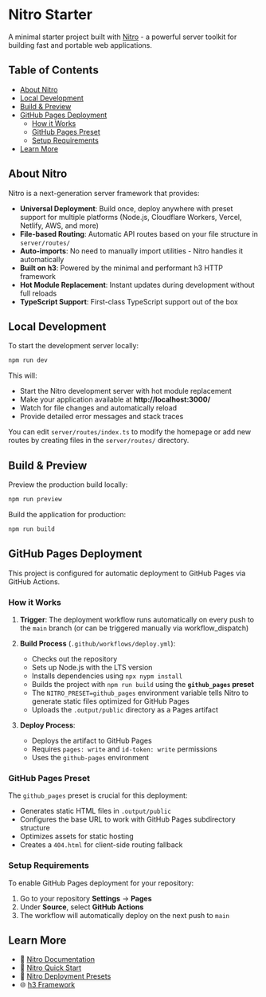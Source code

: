 # Nitro Starter

A minimal starter project built with [Nitro](https://nitro.build) - a powerful server toolkit for building fast and portable web applications.

## Table of Contents

- [About Nitro](#about-nitro)
- [Local Development](#local-development)
- [Build & Preview](#build--preview)
- [GitHub Pages Deployment](#github-pages-deployment)
  - [How it Works](#how-it-works)
  - [GitHub Pages Preset](#github-pages-preset)
  - [Setup Requirements](#setup-requirements)
- [Learn More](#learn-more)

## About Nitro

Nitro is a next-generation server framework that provides:

- **Universal Deployment**: Build once, deploy anywhere with preset support for multiple platforms (Node.js, Cloudflare Workers, Vercel, Netlify, AWS, and more)
- **File-based Routing**: Automatic API routes based on your file structure in `server/routes/`
- **Auto-imports**: No need to manually import utilities - Nitro handles it automatically
- **Built on h3**: Powered by the minimal and performant h3 HTTP framework
- **Hot Module Replacement**: Instant updates during development without full reloads
- **TypeScript Support**: First-class TypeScript support out of the box

## Local Development

To start the development server locally:

```bash
npm run dev
```

This will:
- Start the Nitro development server with hot module replacement
- Make your application available at **http://localhost:3000/**
- Watch for file changes and automatically reload
- Provide detailed error messages and stack traces

You can edit `server/routes/index.ts` to modify the homepage or add new routes by creating files in the `server/routes/` directory.

## Build & Preview

Preview the production build locally:

```bash
npm run preview
```

Build the application for production:

```bash
npm run build
```

## GitHub Pages Deployment

This project is configured for automatic deployment to GitHub Pages via GitHub Actions.

### How it Works

1. **Trigger**: The deployment workflow runs automatically on every push to the `main` branch (or can be triggered manually via workflow_dispatch)

2. **Build Process** (`.github/workflows/deploy.yml`):
   - Checks out the repository
   - Sets up Node.js with the LTS version
   - Installs dependencies using `npx nypm install`
   - Builds the project with `npm run build` using the **`github_pages` preset**
   - The `NITRO_PRESET=github_pages` environment variable tells Nitro to generate static files optimized for GitHub Pages
   - Uploads the `.output/public` directory as a Pages artifact

3. **Deploy Process**:
   - Deploys the artifact to GitHub Pages
   - Requires `pages: write` and `id-token: write` permissions
   - Uses the `github-pages` environment

### GitHub Pages Preset

The `github_pages` preset is crucial for this deployment:
- Generates static HTML files in `.output/public`
- Configures the base URL to work with GitHub Pages subdirectory structure
- Optimizes assets for static hosting
- Creates a `404.html` for client-side routing fallback

### Setup Requirements

To enable GitHub Pages deployment for your repository:

1. Go to your repository **Settings** → **Pages**
2. Under **Source**, select **GitHub Actions**
3. The workflow will automatically deploy on the next push to `main`

## Learn More

- 📖 [Nitro Documentation](https://nitro.build/guide)
- 🚀 [Nitro Quick Start](https://nitro.build/guide#quick-start)
- 🔧 [Nitro Deployment Presets](https://nitro.build/deploy)
- 🌐 [h3 Framework](https://h3.unjs.io/)
